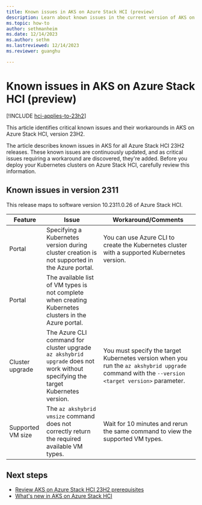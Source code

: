 ```yaml
---
title: Known issues in AKS on Azure Stack HCI (preview)
description: Learn about known issues in the current version of AKS on Azure Stack HCI.
ms.topic: how-to
author: sethmanheim
ms.date: 12/14/2023
ms.author: sethm 
ms.lastreviewed: 12/14/2023
ms.reviewer: guanghu

---
```


# Known issues in AKS on Azure Stack HCI (preview)

[!INCLUDE [hci-applies-to-23h2](includes/hci-applies-to-23h2.md)]

This article identifies critical known issues and their workarounds in AKS on Azure Stack HCI, version 23H2.

The article describes known issues in AKS for all Azure Stack HCI 23H2 releases. These known issues are continuously updated, and as critical issues requiring a workaround are discovered, they're added. Before you deploy your Kubernetes clusters on Azure Stack HCI, carefully review this information.

## Known issues in version 2311

This release maps to software version 10.2311.0.26 of Azure Stack HCI.

| Feature          | Issue                                                                                                                     | Workaround/Comments                                                                                                                        |
|------------------|---------------------------------------------------------------------------------------------------------------------------|--------------------------------------------------------------------------------------------------------------------------------------------|
| Portal           | Specifying a Kubernetes version during cluster creation is not supported in the Azure portal.                                       | You can use Azure CLI to create the Kubernetes cluster with a supported Kubernetes version.                                                |
| Portal           | The available list of VM types is not complete when creating Kubernetes clusters in the Azure portal.                            |                                                                                                                                            |
| Cluster upgrade  | The Azure CLI command for cluster upgrade `az akshybrid upgrade` does not work without specifying the target Kubernetes version. | You must specify the target Kubernetes version when you run the `az akshybrid upgrade` command with the `--version <target version>` parameter. |
| Supported VM size | The `az akshybrid vmsize` command does not correctly return the required available VM types.                                 | Wait for 10 minutes and rerun the same command to view the supported VM types.                                                 |

## Next steps

- [Review AKS on Azure Stack HCI 23H2 prerequisites](aks-hci-network-system-requirements.md)
- [What's new in AKS on Azure Stack HCI](aks-preview-overview.md)
